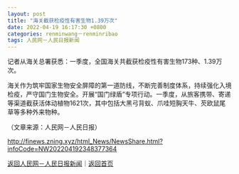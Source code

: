 ```yaml
---
layout: post
title: "海关截获检疫性有害生物1.39万次"
date: 2022-04-19 16:17:30 +0800
categories: renminwang－renminribao
tags: 人民网－人民日报新闻
---
```

<p>记者从海关总署获悉：一季度，全国海关共截获检疫性有害生物173种、1.39万次。</p>
 <p>海关作为筑牢国家生物安全屏障的第一道防线，不断完善制度体系，持续强化入境检疫，严守国门生物安全。开展“国门绿盾”专项行动。一季度，从旅客携带、寄递等渠道截获活体动植物1621次，其中包括大黑弓背蚁、爪哇短胸天牛、芡欧鼠尾草等多种外来物种。</p><p class="em_media">（文章来源：人民网－人民日报）</p>

<http://finews.zning.xyz/html_News/NewsShare.html?infoCode=NW202204192348377364>

[返回人民网－人民日报新闻](//finews.withounder.com/category/renminwang－renminribao.html)｜[返回首页](//finews.withounder.com/)